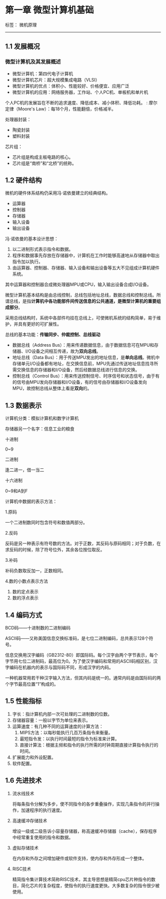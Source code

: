 # 第一章 微型计算机基础

标签： 微机原理

---

## 1.1 发展概况

### 微型计算机及其发展概述

+ 微型计算机：第四代电子计算机
+ 微型计算机芯片：超大规模集成电路（VLSI）
+ 微型计算机的优点：体积小、性能较好、价格便宜、应用广泛
+ 微型计算机的应用：网络服务器，工作站、个人PC机、单板机和单片机

个人PC机的发展旨在不断的追求速度、降低成本、减小体积、降低功耗。
:    摩尔定律（Moore's  Law）：每18个月，性能翻倍，价格减半。

处理器封装：

+ 陶瓷封装
+ 塑料封装

芯片组：

+ 芯片组是构成主板电路的核心。
+ 芯片组是“南桥”和“北桥”的统称。

## 1.2 硬件结构



微机的硬件体系结构仍采用冯·诺依曼建立的经典结构。

+ 运算器
+ 控制器
+ 存储器
+ 输入设备
+ 输出设备

冯·诺依曼的基本设计思想：

1. 以二进制形式表示指令和数据。
2. 程序和数据事先存放在存储器中，计算机在工作时能够高速地从存储器中取出指令加以执行。
3. 由运算器、控制器、存储器、输入设备和输出设备等五大不见组成计算机硬件系统。

其中运算器和控制器合成微处理器MPU或CPU，输入输出设备合成I/O设备。

微型计算机基本结构是由总线控制，总线包括地址总线，数据总线和控制总线。所谓总线，是指**计算机中各功能部件间传送信息的公共通道，是微型计算机的重要组成部分**。

采用总线结构时，系统中各部件均挂在总线上，可使微机系统的结构简单，易于维护，并具有更好的可扩展性。

总线的基本功能：**传输同步、仲裁控制、总线驱动**

+ 数据总线（Address Bus）：用来传递数据信息，由于数据信息可在MPU和存储器、I/O设备之间相互传递，故为**双向总线**。
+ 地址总线（Data Bus）：用于传送MPU发出的地址信息，是**单向总线**。微机中存储单元I/O设备都有地址，在交换信息前，MPU先通过传送地址信息找寻所需交换信息的存储器和I/O设备，然后经数据总线进行信息的交换。
+ 控制总线（Control Bus）：用来传送控制信号、时序信号和状态信号，由于有的信号由MPU发向存储器和I/O设备，有的信号由存储器和I/O设备发向MPU，故控制总线从整体上看是**双向**的。

## 1.3 数据表示

计算机分类：模拟计算机和数字计算机

存储器另一个名字：信息工业的粮食

十进制

0~9

二进制

逢二进一，借一当二

十六进制

0~9和A到F

计算机中数据的表示方法：

1.原码

一个二进制数同时包含符号和数值两部分。

2.反码

反码是另一种表示有符号数的方法。对于正数，其反码与原码相同；对于负数，在求反码的时候，除了符号位外，其余各位按位取反。

3.补码

补码负数取反加一，正数相同。

4.数的小数点表示方法

1. 数的定点表示
2. 数的浮点表示

## 1.4 编码方式



BCD码——十进制数的二进制编码

ASCII码——又称美国信息交换标准码，是七位二进制编码，总共表示128个符号。

信息交换用汉字编码（GB2312-80）即国际码。每个汉字由两个字节表示，每个字节用七位二进制码，最高位为0。为了使汉字编码和常用的ASCII码相区别，汉字编码在机器内的表示与国际码不同，形成汉字的内码。

一种机器常用若干种汉字输入方法，但其内码是统一的。通常内码是由国际码的两个字节最高位置“1”构成的。

## 1.5 性能指标



1. 字长：指计算机内部一次可处理的二进制数的位数。
2. 存储器容量：一般以字节为单位来表示。
3. 运算速度：有几种不同的运算速度的计算方法：
   1. MIPS方法：以每秒能执行几百万条指令来衡量。
   2. 最短指令发：以执行时间最短的指令为标准来计算。
   3. 直接计算法：根据主频和指令的执行所需的时钟周期直接计算指令执行的时间。
4. 扩展能力和外设配置。
5. 软件配置。

## 1.6 先进技术



1. 流水线技术

   将每条指令分解为多步，使不同指令的各步重叠操作，实现几条指令的并行操作，加速程序的执行速度。

2. 高速缓冲存储技术

   增设一级或二级告诉小容量存储器，称高速缓冲存储器（cache），保存程序中经常重复使用的指令和数据。

3. 虚拟存储技术

   在内存和外存之间增加硬件或软件支持，使内存和外存形成一个整体。

4. RISC技术

   精简指令集计算技术简称RISC技术，其主导思想是精简cpu芯片种指令的数目，简化芯片的复杂程度，使指令的执行速度更快。大多数复杂的指令很少被使用。